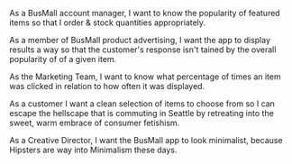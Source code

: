 As a BusMall account manager, I want to know the popularity of featured items so that I order & stock quantities appropriately.

As a member of BusMall product advertising, I want the app to display results a way so that the customer's response isn't tained by the overall popularity of of a given item. 

As the Marketing Team, I want to know what percentage of times an item was clicked in relation to how often it was displayed.

As a customer I want a clean selection of items to choose from so I can escape the hellscape that is commuting in Seattle by retreating into the sweet, warm embrace of consumer fetishism.

As a Creative Director, I want the BusMall app to look minimalist, because Hipsters are way into Minimalism these days. 